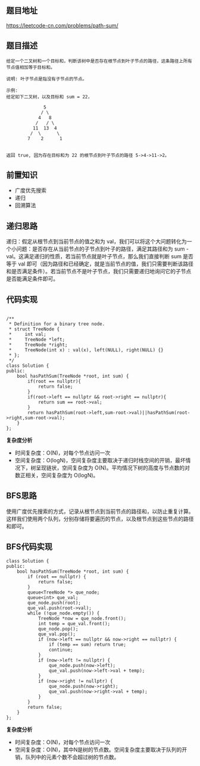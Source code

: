 ## 题目地址

https://leetcode-cn.com/problems/path-sum/

## 题目描述
```
给定一个二叉树和一个目标和，判断该树中是否存在根节点到叶子节点的路径，这条路径上所有节点值相加等于目标和。

说明: 叶子节点是指没有子节点的节点。

示例: 
给定如下二叉树，以及目标和 sum = 22，

              5
             / \
            4   8
           /   / \
          11  13  4
         /  \      \
        7    2      1


返回 true, 因为存在目标和为 22 的根节点到叶子节点的路径 5->4->11->2。

```

## 前置知识
- 广度优先搜索
- 递归
- 回溯算法

## 递归思路

递归：假定从根节点到当前节点的值之和为 val，我们可以将这个大问题转化为一个小问题：是否存在从当前节点的子节点到叶子的路径，满足其路径和为 sum - val。这满足递归的性质，若当前节点就是叶子节点，那么我们直接判断 sum 是否等于 val 即可（因为路径和已经确定，就是当前节点的值，我们只需要判断该路径和是否满足条件）。若当前节点不是叶子节点，我们只需要递归地询问它的子节点是否能满足条件即可。

## 代码实现
```

/**
 * Definition for a binary tree node.
 * struct TreeNode {
 *     int val;
 *     TreeNode *left;
 *     TreeNode *right;
 *     TreeNode(int x) : val(x), left(NULL), right(NULL) {}
 * };
 */
class Solution {
public:
    bool hasPathSum(TreeNode *root, int sum) {
        if(root == nullptr){
            return false;
        }
        if(root->left == nullptr && root->right == nullptr){
            return sum == root->val;
        }
        return hasPathSum(root->left,sum-root->val)||hasPathSum(root->right,sum-root->val);
    }
};

```
**复杂度分析**

- 时间复杂度：O(N)，对每个节点访问一次
- 空间复杂度：O(log⁡N)，空间复杂度主要取决于递归时栈空间的开销，最坏情况下，树呈现链状，空间复杂度为 O(N)。平均情况下树的高度与节点数的对数正相关，空间复杂度为 O(log⁡N)。

## BFS思路

使用广度优先搜索的方式，记录从根节点到当前节点的路径和，以防止重复计算。
这样我们使用两个队列，分别存储将要遍历的节点，以及根节点到这些节点的路径和即可。

## BFS代码实现

```
class Solution {
public:
    bool hasPathSum(TreeNode *root, int sum) {
        if (root == nullptr) {
            return false;
        }
        queue<TreeNode *> que_node;
        queue<int> que_val;
        que_node.push(root);
        que_val.push(root->val);
        while (!que_node.empty()) {
            TreeNode *now = que_node.front();
            int temp = que_val.front();
            que_node.pop();
            que_val.pop();
            if (now->left == nullptr && now->right == nullptr) {
                if (temp == sum) return true;
                continue;
            }
            if (now->left != nullptr) {
                que_node.push(now->left);
                que_val.push(now->left->val + temp);
            }
            if (now->right != nullptr) {
                que_node.push(now->right);
                que_val.push(now->right->val + temp);
            }
        }
        return false;
    }
};

```

**复杂度分析**

- 时间复杂度：O(N)，对每个节点访问一次
- 空间复杂度：O(N)，其中N是树的节点数。空间复杂度主要取决于队列的开销，队列中的元素个数不会超过树的节点数。